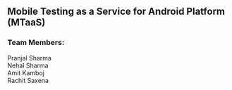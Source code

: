 

## Mobile Testing as a Service for Android Platform (MTaaS)

### Team Members:
Pranjal Sharma  
Nehal Sharma  
Amit Kamboj  
Rachit Saxena
